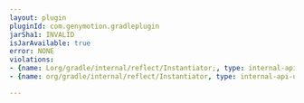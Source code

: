 ```yaml
---
layout: plugin
pluginId: com.genymotion.gradleplugin
jarSha1: INVALID
isJarAvailable: true
error: NONE
violations:
- {name: Lorg/gradle/internal/reflect/Instantiator;, type: internal-api-usage}
- {name: org/gradle/internal/reflect/Instantiator, type: internal-api-usage}

---
```

